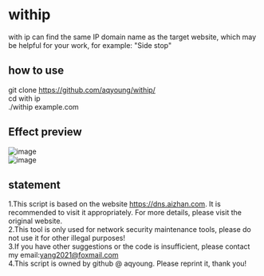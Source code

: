 # withip  
with ip can find the same IP domain name as the target website, which may be helpful for your work, for example: "Side stop"  
## how to use
git clone https://github.com/aqyoung/withip/  
cd with ip  
./withip example.com  
## Effect preview
![image](https://github.com/aqyoung/withip/1.png)  
![image](https://github.com/aqyoung/withip2.png)  
## statement
1.This script is based on the website https://dns.aizhan.com. It is recommended to visit it appropriately. For more details, please visit the original website.  
2.This tool is only used for network security maintenance tools, please do not use it for other illegal purposes!  
3.If you have other suggestions or the code is insufficient, please contact my email:yang2021@foxmail.com  
4.This script is owned by github @ aqyoung. Please reprint it, thank you!  

